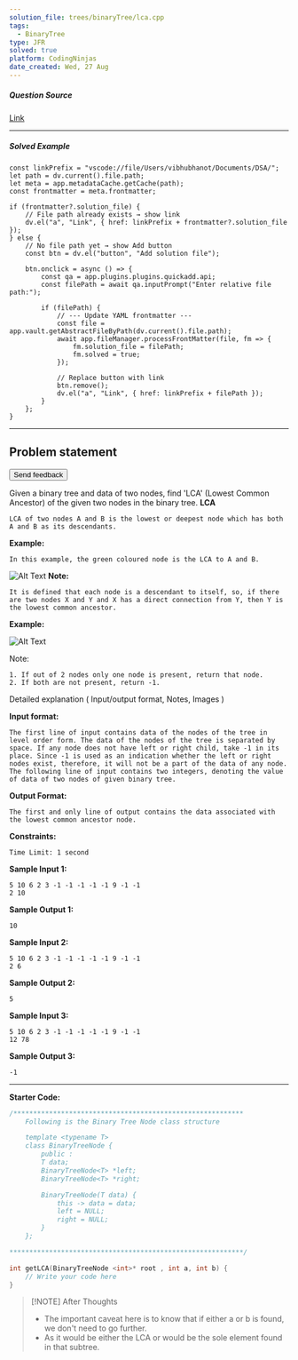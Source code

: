 ```yaml
---
solution_file: trees/binaryTree/lca.cpp
tags:
  - BinaryTree
type: JFR
solved: true
platform: CodingNinjas
date_created: Wed, 27 Aug
---
```


##### Question Source  
[Link](https://classroom.codingninjas.com/app/classroom/me/13774/content/250067/offering/3394299/problem/513?leftPanelTabValue=PROBLEM)

---

##### Solved Example  
```dataviewjs
const linkPrefix = "vscode://file/Users/vibhubhanot/Documents/DSA/";
let path = dv.current().file.path;
let meta = app.metadataCache.getCache(path);
const frontmatter = meta.frontmatter;

if (frontmatter?.solution_file) {
    // File path already exists → show link
    dv.el("a", "Link", { href: linkPrefix + frontmatter?.solution_file });
} else {
    // No file path yet → show Add button
    const btn = dv.el("button", "Add solution file");

    btn.onclick = async () => {
        const qa = app.plugins.plugins.quickadd.api;
        const filePath = await qa.inputPrompt("Enter relative file path:");

        if (filePath) {
            // --- Update YAML frontmatter ---
            const file = app.vault.getAbstractFileByPath(dv.current().file.path);
            await app.fileManager.processFrontMatter(file, fm => {
                fm.solution_file = filePath;
                fm.solved = true;
            });

            // Replace button with link
            btn.remove();
            dv.el("a", "Link", { href: linkPrefix + filePath });
        }
    };
}
```

---


## Problem statement
<ninjas-problems-ui-send-feedback-button><button>Send feedback</button></ninjas-problems-ui-send-feedback-button>

Given a binary tree and data of two nodes, find 'LCA' (Lowest Common Ancestor) of the given two nodes in the binary tree.
**LCA**

```
LCA of two nodes A and B is the lowest or deepest node which has both A and B as its descendants. 
```
**Example:**

```
In this example, the green coloured node is the LCA to A and B.
```

![Alt Text](https://files.codingninjas.in/image1-5333.jpg)
**Note:**

```
It is defined that each node is a descendant to itself, so, if there are two nodes X and Y and X has a direct connection from Y, then Y is the lowest common ancestor.
```
**Example:**

![Alt Text](https://files.codingninjas.in/image2-5334.jpg)

Note:

```
1. If out of 2 nodes only one node is present, return that node. 
2. If both are not present, return -1.
```

Detailed explanation ( Input/output format, Notes, Images )

**Input format:**

```
The first line of input contains data of the nodes of the tree in level order form. The data of the nodes of the tree is separated by space. If any node does not have left or right child, take -1 in its place. Since -1 is used as an indication whether the left or right nodes exist, therefore, it will not be a part of the data of any node.
The following line of input contains two integers, denoting the value of data of two nodes of given binary tree.
```
**Output Format:**

```
The first and only line of output contains the data associated with the lowest common ancestor node.
```

**Constraints:**

```
Time Limit: 1 second
```

**Sample Input 1:**

```
5 10 6 2 3 -1 -1 -1 -1 -1 9 -1 -1
2 10
```
**Sample Output 1:**

```
10
```
**Sample Input 2:**

```
5 10 6 2 3 -1 -1 -1 -1 -1 9 -1 -1
2 6
```
**Sample Output 2:**

```
5
```
**Sample Input 3:**

```
5 10 6 2 3 -1 -1 -1 -1 -1 9 -1 -1
12 78
```
**Sample Output 3:**

```
-1
```

---

**Starter Code:**

```cpp
/**********************************************************
	Following is the Binary Tree Node class structure

	template <typename T>
	class BinaryTreeNode {
    	public : 
    	T data;
    	BinaryTreeNode<T> *left;
    	BinaryTreeNode<T> *right;

    	BinaryTreeNode(T data) {
        	this -> data = data;
        	left = NULL;
        	right = NULL;
    	}
	};

***********************************************************/

int getLCA(BinaryTreeNode <int>* root , int a, int b) {
    // Write your code here
}
```




> [!NOTE] After Thoughts
> - The important caveat here is to know that if either a or b is found, we don't need to go further.
> - As it would be either the LCA or would be the sole element found in that subtree.


